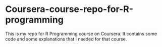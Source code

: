 Coursera-course-repo-for-R-programming
=================================

This is my repo for R Programming course on Coursera.
It contains some code and some explanations that I needed for that course. 
